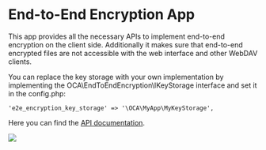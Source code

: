# End-to-End Encryption App

This app provides all the necessary APIs to implement end-to-end encryption
on the client side. Additionally it makes sure that end-to-end encrypted
files are not accessible with the web interface and other WebDAV clients.

You can replace the key storage with your own implementation by implementing
the OCA\EndToEndEncryption\IKeyStorage interface and set it in the config.php:

`'e2e_encryption_key_storage' => '\OCA\MyApp\MyKeyStorage',`

Here you can find the [API documentation](https://github.com/nextcloud/end_to_end_encryption/blob/master/doc/api.md).

![](doc/screenshots/e2ee-files-listing.png)
